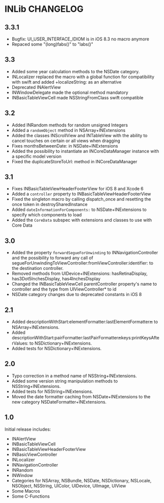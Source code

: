 # INLib CHANGELOG

## 3.3.1

- Bugfix: UI_USER_INTERFACE_IDIOM is in iOS 8.3 no macro anymore
- Repaced some "(long)fabs()" to "labs()"


## 3.3

- Added some year calculation methods to the NSDate category.
- INLocalizer replaced the macro with a global function for compatibility with swift and added +localizeString: as an alternative
- Deprecated INAlertView
- INWindowDelegate made the optional method mandatory
- INBasicTableViewCell made NSStringFromClass swift compatible


## 3.2

- Added INRandom methods for random unsigned Integers
- Added a `randomObject` method in NSArray+INExtensions
- Added the classes INScrollView and INTableView with the ability to cancel touches on certain or all views when dragging
- Fixes monthsBetweenDate: in NSDate+INExtensions
- Added the possibility to instantiate an INCoreDataManager instance with a specific model version
- Fixed the duplicateStoreToUrl: method in INCoreDataManager


## 3.1

- Fixes INBasicTableViewHeaderFooterView for iOS 8 and Xcode 6
- Added a `controller` property to INBasicTableViewHeaderFooterView
- Fixed the singleton macro by calling dispatch_once and resetting the once token in destroySharedInstance
- Added `dateInformationForComponents:` to NSDate+INExtensions to specify which components to load
- Added the `CoreData` subspec with extensions and classes to use with Core Data


## 3.0

- Added the property `forwardSegueForUnwinding` to INNavigationController and the possibility to forward any call of segueForUnwindingToViewController:fromViewController:identifier: to the destination controller.
- Removed methods from UIDevice+INExtensions: hasRetinaDisplay, has3Dot5InchesDisplay, has4InchesDisplay
- Changed the INBasicTableViewCell parentController property's name to controller and the type from UIViewController* to id
- NSDate category changes due to deprecated constants in iOS 8


## 2.1

- Added descriptionWithStart:elementFormatter:lastElementFormatter:end: to NSArray+INExtensions.
- Added descriptionWithStart:pairFormatter:lastPairFormatter:end:keys:printKeysAfterValues: to NSDictionary+INExtensions.
- Added tests for NSDictionary+INExtensions.


## 2.0

- Typo correction in a method name of NSString+INExtensions.
- Added some version string manipulation methods to NSString+INExtensions.
- Added tests for NSString+INExtensions.
- Moved the date formatter caching from NSDate+INExtensions to the new category NSDateFormatter+INExtensions.


## 1.0

Initial release includes:
- INAlertView
- INBasicTableViewCell
- INBasicTableViewHeaderFooterView
- INBasicViewController
- INLocalizer
- INNavigationController
- INRandom
- INWindow
- Categories for NSArray, NSBundle, NSDate, NSDictionary, NSLocale, NSObject, NSString, UIColor, UIDevice, UIImage, UIView
- Some Macros
- Some C-Functions
